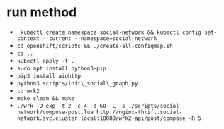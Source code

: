 # run method

<!-- 0. minikube start
1. cd openshift/scripts && ./create-all-configmap.sh
2. cd ../
3. kubectl apply -f .
4. kubectl get svc
5. look for ip for service: nginx-thrift replace it to ../scripts/init\_social\_graph.py line 137
6. ubuntuclient=$(kubectl -n social-network get pod | grep ubuntu-client- | cut -f 1 -d " ")
7. kubectl cp 'abs path of DeathStarBench' social-network/"${ubuntuclient}":/root
8. log into ubuntuclient pod, then inside pods running the rest of commands
9. cd /root/DeathStarBench/kube-socialNetwork
10. python scripts/init\_social\_graph.py
11. cd wrk2
12. make clean && make
13. ./wrk -D exp -t 2 -c 4 -d 60 -L -s ./scripts/social-network/compose-post.lua http://nginx-thrift.social-network.svc.cluster.local:18080/wrk2-api/post/compose -R 5
14. kubectl port-forward jaeger-agent-<pod id> 16686:16686 # for viewing traces
15. on host with browser, ssh -L 16686:localhost:16686 hostIPAddress	
  
16. For Istio, simply allow auto-injection to namespace social-network
17. make sure ubuntuclient is not injected, user does not need a proxy -->


- ` kubectl create namespace social-network && kubectl config set-context --current --namespace=social-network` 
- `cd openshift/scripts && ./create-all-configmap.sh` 
- `cd ..`
- `kubectl apply -f .` 
- `sudo apt install python3-pip`
- `pip3 install aiohttp`
- `python3 scripts/init\_social\_graph.py`
- `cd wrk2`
- `make clean && make`
- `./wrk -D exp -t 2 -c 4 -d 60 -L -s ./scripts/social-network/compose-post.lua http://nginx-thrift.social-network.svc.cluster.local:18080/wrk2-api/post/compose -R 5`